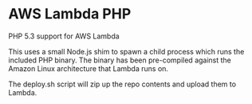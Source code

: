 # AWS Lambda PHP
PHP 5.3 support for AWS Lambda

This uses a small Node.js shim to spawn a child process which runs the included PHP binary.  The binary has been pre-compiled against the Amazon Linux architecture that Lambda runs on.

The deploy.sh script will zip up the repo contents and upload them to Lambda.  
